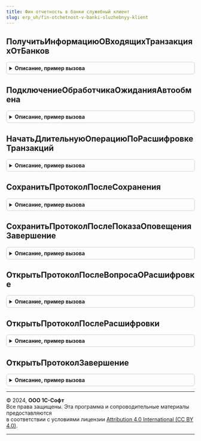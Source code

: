 ```yaml
---
title: Фин отчетность в банки служебный клиент
slug: erp_uh/fin-otchetnost-v-banki-sluzhebnyy-klient
---
```



## ПолучитьИнформациюОВходящихТранзакцияхОтБанков
<details style="margin: 1em 0; padding: 0.5em; border: 1px solid #ccc; border-radius: 6px;">

<summary style="font-weight: bold; cursor: pointer;">Описание, пример вызова</summary>

```bsl

Процедура ПолучитьИнформациюОВходящихТранзакцияхОтБанков(ВыполнитьРасшифровку = Ложь) Экспорт
```

Пример вызова
```bsl
ФинОтчетностьВБанкиСлужебныйКлиент.ПолучитьИнформациюОВходящихТранзакцияхОтБанков(ВыполнитьРасшифровку);
```
</details>

## ПодключениеОбработчикаОжиданияАвтообмена
<details style="margin: 1em 0; padding: 0.5em; border: 1px solid #ccc; border-radius: 6px;">

<summary style="font-weight: bold; cursor: pointer;">Описание, пример вызова</summary>

```bsl

Процедура ПодключениеОбработчикаОжиданияАвтообмена(ПоказыватьФормуСоСтарымиСообщениями = Истина, ИнициироватьСчетчикЦиклов = Истина) Экспорт
```

Пример вызова
```bsl
ФинОтчетностьВБанкиСлужебныйКлиент.ПодключениеОбработчикаОжиданияАвтообмена(ПоказыватьФормуСоСтарымиСообщениями, ИнициироватьСчетчикЦиклов);
```
</details>

## НачатьДлительнуюОперациюПоРасшифровкеТранзакций
<details style="margin: 1em 0; padding: 0.5em; border: 1px solid #ccc; border-radius: 6px;">

<summary style="font-weight: bold; cursor: pointer;">Описание, пример вызова</summary>

```bsl

Процедура НачатьДлительнуюОперациюПоРасшифровкеТранзакций(Результат, ВходящийКонтекст) Экспорт
```

Пример вызова
```bsl
ФинОтчетностьВБанкиСлужебныйКлиент.НачатьДлительнуюОперациюПоРасшифровкеТранзакций(Результат, ВходящийКонтекст) 
```
</details>

## СохранитьПротоколПослеСохранения
<details style="margin: 1em 0; padding: 0.5em; border: 1px solid #ccc; border-radius: 6px;">

<summary style="font-weight: bold; cursor: pointer;">Описание, пример вызова</summary>

```bsl

Процедура СохранитьПротоколПослеСохранения(ПолученныеФайлы, ДополнительныеПараметры) Экспорт
```

Пример вызова
```bsl
ФинОтчетностьВБанкиСлужебныйКлиент.СохранитьПротоколПослеСохранения(ПолученныеФайлы, ДополнительныеПараметры) 
```
</details>

## СохранитьПротоколПослеПоказаОповещенияЗавершение
<details style="margin: 1em 0; padding: 0.5em; border: 1px solid #ccc; border-radius: 6px;">

<summary style="font-weight: bold; cursor: pointer;">Описание, пример вызова</summary>

```bsl

Процедура СохранитьПротоколПослеПоказаОповещенияЗавершение(ДополнительныеПараметры) Экспорт
```

Пример вызова
```bsl
ФинОтчетностьВБанкиСлужебныйКлиент.СохранитьПротоколПослеПоказаОповещенияЗавершение(ДополнительныеПараметры) 
```
</details>

## ОткрытьПротоколПослеВопросаОРасшифровке
<details style="margin: 1em 0; padding: 0.5em; border: 1px solid #ccc; border-radius: 6px;">

<summary style="font-weight: bold; cursor: pointer;">Описание, пример вызова</summary>

```bsl

Процедура ОткрытьПротоколПослеВопросаОРасшифровке(Результат, ДополнительныеПараметры) Экспорт
```

Пример вызова
```bsl
ФинОтчетностьВБанкиСлужебныйКлиент.ОткрытьПротоколПослеВопросаОРасшифровке(Результат, ДополнительныеПараметры) 
```
</details>

## ОткрытьПротоколПослеРасшифровки
<details style="margin: 1em 0; padding: 0.5em; border: 1px solid #ccc; border-radius: 6px;">

<summary style="font-weight: bold; cursor: pointer;">Описание, пример вызова</summary>

```bsl

Процедура ОткрытьПротоколПослеРасшифровки(РезультатРасшифровки, ДополнительныеПараметры) Экспорт
```

Пример вызова
```bsl
ФинОтчетностьВБанкиСлужебныйКлиент.ОткрытьПротоколПослеРасшифровки(РезультатРасшифровки, ДополнительныеПараметры) 
```
</details>

## ОткрытьПротоколЗавершение
<details style="margin: 1em 0; padding: 0.5em; border: 1px solid #ccc; border-radius: 6px;">

<summary style="font-weight: bold; cursor: pointer;">Описание, пример вызова</summary>

```bsl

Процедура ОткрытьПротоколЗавершение(ДополнительныеПараметры) Экспорт
```

Пример вызова
```bsl
ФинОтчетностьВБанкиСлужебныйКлиент.ОткрытьПротоколЗавершение(ДополнительныеПараметры) 
```
</details>

---

© 2024, **ООО 1С-Софт**  
Все права защищены. Эта программа и сопроводительные материалы предоставляются  
в соответствии с условиями лицензии [Attribution 4.0 International (CC BY 4.0)](https://creativecommons.org/licenses/by/4.0/legalcode).

---
